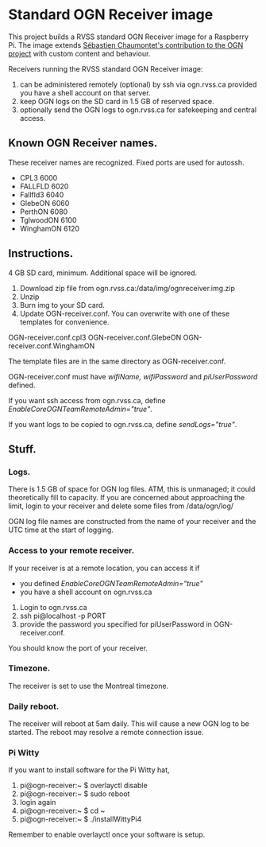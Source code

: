# Standard OGN Receiver image

This project builds a RVSS standard OGN Receiver image for a Raspberry Pi. The image extends [Sébastien Chaumontet's contribution to the OGN project](http://wiki.glidernet.org/downloads) with custom content and behaviour.

Receivers running the RVSS standard OGN Receiver image:

 1. can be administered remotely (optional) by ssh via ogn.rvss.ca provided you have a shell account on that server.
 1. keep OGN logs on the SD card in 1.5 GB of reserved space.
 1. optionally send the OGN logs to ogn.rvss.ca for safekeeping and central access.

## Known OGN Receiver names.

These receiver names are recognized. Fixed ports are used for autossh.

 * CPL3		6000
 * FALLFLD	6020
 * Fallfld3	6040
 * GlebeON	6060
 * PerthON	6080
 * TglwoodON	6100
 * WinghamON	6120

## Instructions.

4 GB SD card, minimum. Additional space will be ignored.

 1. Download zip file from ogn.rvss.ca:/data/img/ognreceiver.img.zip
 1. Unzip
 1. Burn img to your SD card.
 1. Update OGN-receiver.conf. You can overwrite with one of these templates for convenience.

OGN-receiver.conf.cpl3  OGN-receiver.conf.GlebeON  OGN-receiver.conf.WinghamON

The template files are in the same directory as OGN-receiver.conf.

OGN-receiver.conf must have _wifiName, wifiPassword_ and _piUserPassword_ defined.

If you want ssh access from ogn.rvss.ca, define _EnableCoreOGNTeamRemoteAdmin="true"_.

If you want logs to be copied to ogn.rvss.ca, define _sendLogs="true"_.

## Stuff.

### Logs.

There is 1.5 GB of space for OGN log files. ATM, this is unmanaged; it could theoretically fill to capacity. If you are concerned about approaching the limit, login to your receiver and delete some files from /data/ogn/log/

OGN log file names are constructed from the name of your receiver and the UTC time at the start of logging.

### Access to your remote receiver.

If your receiver is at a remote location, you can access it if
 - you defined _EnableCoreOGNTeamRemoteAdmin="true"_
 - you have a shell account on ogn.rvss.ca



 1. Login to ogn.rvss.ca
 1. ssh pi@localhost -p PORT
 1. provide the password you specified for piUserPassword in OGN-receiver.conf.

You should know the port of your receiver.

### Timezone.

The receiver is set to use the Montreal timezone.

### Daily reboot.

The receiver will reboot at 5am daily. This will cause a new OGN log to be started. The reboot may resolve a remote connection issue.

### Pi Witty

If you want to install software for the Pi Witty hat, 

 1. pi@ogn-receiver:~ $ overlayctl disable
 1. pi@ogn-receiver:~ $ sudo reboot
 1. login again
 1. pi@ogn-receiver:~ $ cd ~
 1. pi@ogn-receiver:~ $ ./installWittyPi4

Remember to enable overlayctl once your software is setup.

